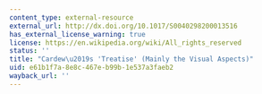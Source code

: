 ```yaml
---
content_type: external-resource
external_url: http://dx.doi.org/10.1017/S0040298200013516
has_external_license_warning: true
license: https://en.wikipedia.org/wiki/All_rights_reserved
status: ''
title: "Cardew\u2019s 'Treatise' (Mainly the Visual Aspects)"
uid: e61b1f7a-8e8c-467e-b99b-1e537a3faeb2
wayback_url: ''
---
```

